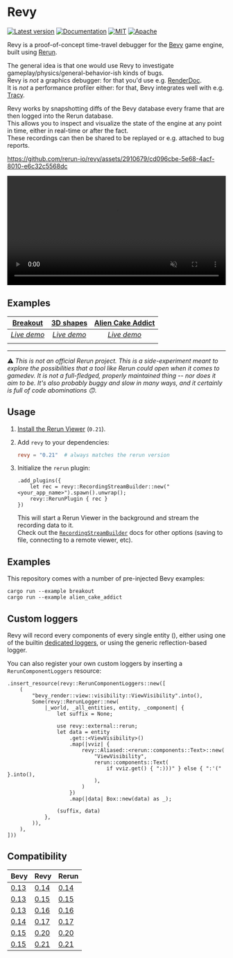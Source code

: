 # Revy

[![Latest version](https://img.shields.io/crates/v/revy.svg)](https://crates.io/crates/revy)
[![Documentation](https://docs.rs/revy/badge.svg)](https://docs.rs/revy)
[![MIT](https://img.shields.io/badge/license-MIT-blue.svg)](https://github.com/rerun-io/revy/blob/master/LICENSE-MIT)
[![Apache](https://img.shields.io/badge/license-Apache-blue.svg)](https://github.com/rerun-io/revy/blob/master/LICENSE-APACHE)

Revy is a proof-of-concept time-travel debugger for the [Bevy](https://github.com/bevyengine/bevy) game engine, built using [Rerun](https://github.com/rerun-io/rerun).

The general idea is that one would use Revy to investigate gameplay/physics/general-behavior-ish kinds of bugs.  
Revy is _not_ a graphics debugger: for that you'd use e.g. [RenderDoc](https://github.com/baldurk/renderdoc).  
It is _not_ a performance profiler either: for that, Bevy integrates well with e.g. [Tracy](https://github.com/wolfpld/tracy).

Revy works by snapshotting diffs of the Bevy database every frame that are then logged into the Rerun database.  
This allows you to inspect and visualize the state of the engine at any point in time, either in real-time or after the fact.  
These recordings can then be shared to be replayed or e.g. attached to bug reports.

<!-- NOTE: This one is for rendering on Github -->
https://github.com/rerun-io/revy/assets/2910679/cd096cbe-5e68-4acf-8010-e6c32c5568dc

<!-- NOTE: This one is for rendering on docs.rs -->
<video width="100%" autoplay loop muted controls>
    <source src="https://github.com/rerun-io/revy/assets/2910679/cd096cbe-5e68-4acf-8010-e6c32c5568dc" type="video/mp4" />
</video>

## Examples 

|[Breakout](https://github.com/rerun-io/revy/blob/0.21.0/examples/breakout.rs#L69-L82)|[3D shapes](https://github.com/rerun-io/revy/blob/0.21.0/examples/3d_shapes.rs#L41-L54)|[Alien Cake Addict](https://github.com/rerun-io/revy/blob/0.21.0/examples/alien_cake_addict.rs#L39-L52)|
| :----------------------------------------------------------------: | :-------------------------------------------------------------: | :--------------------------------------------------------------: |
| [*Live demo*](https://rerun.io/viewer/version/0.21.0/?url=https://static.rerun.io/rrd/0.20.0/revy_breakout_3572dc5d61f77dc4fc9675a85c74035a6ee4b020.rrd) | [*Live demo*](https://rerun.io/viewer/version/0.21.0/?url=https://static.rerun.io/rrd/0.20.0/revy_3d_shapes_146ceeb1ab6e9bb69df6e3a39df6243579ed4f1d.rrd) | [*Live demo*](https://rerun.io/viewer/version/0.21.0/?url=https://static.rerun.io/rrd/0.20.0/revy_alien_cake_addict_cadb9e027130bade64c9d9352073fc7240dfc238.rrd) |
| <picture><img src="https://static.rerun.io/revy_breakout/de578dd0aee06c6ac2260da302b5e02ee4fdcdad/full.png" alt=""><source media="(max-width: 480px)" srcset="https://static.rerun.io/revy_breakout/de578dd0aee06c6ac2260da302b5e02ee4fdcdad/480w.png"><source media="(max-width: 768px)" srcset="https://static.rerun.io/revy_breakout/de578dd0aee06c6ac2260da302b5e02ee4fdcdad/768w.png"><source media="(max-width: 1024px)" srcset="https://static.rerun.io/revy_breakout/de578dd0aee06c6ac2260da302b5e02ee4fdcdad/1024w.png"><source media="(max-width: 1200px)" srcset="https://static.rerun.io/revy_breakout/de578dd0aee06c6ac2260da302b5e02ee4fdcdad/1200w.png"></picture> | <picture><img src="https://static.rerun.io/revy_3d_shapes/28870c94c4ffec871916890d8eaa8661da1b364e/full.png" alt=""><source media="(max-width: 480px)" srcset="https://static.rerun.io/revy_3d_shapes/28870c94c4ffec871916890d8eaa8661da1b364e/480w.png"><source media="(max-width: 768px)" srcset="https://static.rerun.io/revy_3d_shapes/28870c94c4ffec871916890d8eaa8661da1b364e/768w.png"><source media="(max-width: 1024px)" srcset="https://static.rerun.io/revy_3d_shapes/28870c94c4ffec871916890d8eaa8661da1b364e/1024w.png"><source media="(max-width: 1200px)" srcset="https://static.rerun.io/revy_3d_shapes/28870c94c4ffec871916890d8eaa8661da1b364e/1200w.png"></picture> |<picture><img src="https://static.rerun.io/revy_alien_cake_addict/8c6f1828dec207f86a887d1b180e9d92b38b4523/full.png" alt=""><source media="(max-width: 480px)" srcset="https://static.rerun.io/revy_alien_cake_addict/8c6f1828dec207f86a887d1b180e9d92b38b4523/480w.png"><source media="(max-width: 768px)" srcset="https://static.rerun.io/revy_alien_cake_addict/8c6f1828dec207f86a887d1b180e9d92b38b4523/768w.png"><source media="(max-width: 1024px)" srcset="https://static.rerun.io/revy_alien_cake_addict/8c6f1828dec207f86a887d1b180e9d92b38b4523/1024w.png"><source media="(max-width: 1200px)" srcset="https://static.rerun.io/revy_alien_cake_addict/8c6f1828dec207f86a887d1b180e9d92b38b4523/1200w.png"></picture> |

---

⚠️ _This is not an official Rerun project. This is a side-experiment meant to explore the possibilities that a tool like Rerun could open when it comes to gamedev. It is not a full-fledged, properly maintained thing -- nor does it aim to be. It's also probably buggy and slow in many ways, and it certainly is full of code abominations 🙃._ 

## Usage

1. [Install the Rerun Viewer](https://www.rerun.io/docs/getting-started/installing-viewer) (`0.21`).

2. Add `revy` to your dependencies:
    ```toml
    revy = "0.21"  # always matches the rerun version
    ```

3. Initialize the `rerun` plugin:
    ```rust,ignore
    .add_plugins({
        let rec = revy::RecordingStreamBuilder::new("<your_app_name>").spawn().unwrap();
        revy::RerunPlugin { rec }
    })
    ```
    This will start a Rerun Viewer in the background and stream the recording data to it.  
    Check out the [`RecordingStreamBuilder`](https://docs.rs/rerun/latest/rerun/struct.RecordingStreamBuilder.html) docs for other options (saving to file, connecting to a remote viewer, etc).

## Examples

This repository comes with a number of pre-injected Bevy examples:

```shell
cargo run --example breakout
cargo run --example alien_cake_addict
```


## Custom loggers

Revy will record every components of every single entity (), either using one of the builtin [dedicated loggers](./src/default_loggers.rs), or using the generic reflection-based logger.

You can also register your own custom loggers by inserting a `RerunComponentLoggers` resource:
```rust,ignore
.insert_resource(revy::RerunComponentLoggers::new([
    (
        "bevy_render::view::visibility::ViewVisibility".into(),
        Some(revy::RerunLogger::new(
            |_world, _all_entities, entity, _component| {
                let suffix = None;

                use revy::external::rerun;
                let data = entity
                    .get::<ViewVisibility>()
                    .map(|vviz| {
                        revy::Aliased::<rerun::components::Text>::new(
                            "ViewVisibility",
                            rerun::components::Text(
                                if vviz.get() { ":)))" } else { ":'(" }.into(),
                            ),
                        )
                    })
                    .map(|data| Box::new(data) as _);

                (suffix, data)
            },
        )),
    ),
]))
```

## Compatibility

| Bevy                                                             | Revy                                                          | Rerun                                                          |
| ---------------------------------------------------------------- | ------------------------------------------------------------- | -------------------------------------------------------------- |
| [0.13](https://github.com/bevyengine/bevy/releases/tag/v0.13.0)  | [0.14](https://github.com/rerun-io/revy/releases/tag/0.14.0)  | [0.14](https://github.com/rerun-io/rerun/releases/tag/0.14.0)  |
| [0.13](https://github.com/bevyengine/bevy/releases/tag/v0.13.0)  | [0.15](https://github.com/rerun-io/revy/releases/tag/0.15.0)  | [0.15](https://github.com/rerun-io/rerun/releases/tag/0.15.0)  |
| [0.13](https://github.com/bevyengine/bevy/releases/tag/v0.13.0)  | [0.16](https://github.com/rerun-io/revy/releases/tag/0.16.0)  | [0.16](https://github.com/rerun-io/rerun/releases/tag/0.16.0)  |
| [0.14](https://github.com/bevyengine/bevy/releases/tag/v0.14.0)  | [0.17](https://github.com/rerun-io/revy/releases/tag/0.17.0)  | [0.17](https://github.com/rerun-io/rerun/releases/tag/0.17.0)  |
| [0.15](https://github.com/bevyengine/bevy/releases/tag/v0.15.0)  | [0.20](https://github.com/rerun-io/revy/releases/tag/0.20.0)  | [0.20](https://github.com/rerun-io/rerun/releases/tag/0.20.0)  |
| [0.15](https://github.com/bevyengine/bevy/releases/tag/v0.15.0)  | [0.21](https://github.com/rerun-io/revy/releases/tag/0.21.0)  | [0.21](https://github.com/rerun-io/rerun/releases/tag/0.21.0)  |
